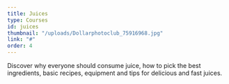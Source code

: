 ```yaml
---
title: Juices
type: Courses
id: juices
thumbnail: "/uploads/Dollarphotoclub_75916968.jpg"
link: "#"
order: 4
---
```


Discover why everyone should consume juice, how to pick the best ingredients, basic recipes, equipment and tips for delicious and fast juices.
